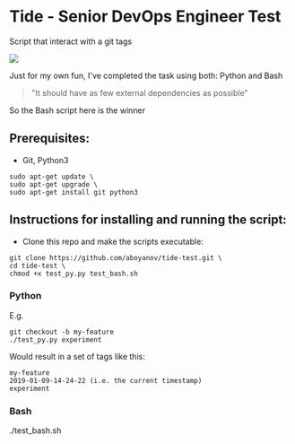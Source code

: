 # Tide - Senior DevOps Engineer Test
Script that interact with a git tags

![](https://github.com/aboyanov/tide-test.git/tide_logo.png)

Just for my own fun, I've completed the task using both: Python and Bash
> "It should have as few external dependencies as possible"

So the Bash script here is the winner

## Prerequisites:
* Git, Python3
```
sudo apt-get update \
sudo apt-get upgrade \
sudo apt-get install git python3
```

## Instructions for installing and running the script:
* Clone this repo and make the scripts executable:
```
git clone https://github.com/aboyanov/tide-test.git \
cd tide-test \
chmod +x test_py.py test_bash.sh
```

### Python
E.g.
```
git checkout -b my-feature
./test_py.py experiment
```
Would result in a set of tags like this:
```
my-feature
2019-01-09-14-24-22 (i.e. the current timestamp)
experiment
```

### Bash
./test_bash.sh

